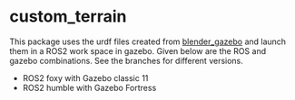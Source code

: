 # custom_terrain

This package uses the urdf files created from [blender_gazebo](https://github.com/david0429/blender_gazebo) 
and launch them in a ROS2 work space in gazebo. Given below are the ROS and gazebo combinations. See the branches
for different versions. 

- ROS2 foxy with Gazebo classic 11
- ROS2 humble with Gazebo Fortress
